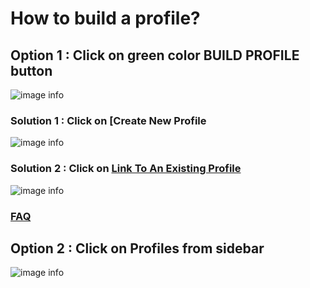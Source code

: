 # How to build a profile?

## Option 1 : Click on green color BUILD PROFILE button

![image info](../static/img/profiles/step1.png)

### Solution 1 : Click on [Create New Profile

![image info](../static/img/profiles/step2.png)

### Solution 2 : Click on [Link To An Existing Profile](/faqs/Chat/q5)

![image info](../static/img/profiles/step3.png)
### [FAQ](/faqs/Chat/q5)

## Option 2 : Click on Profiles from sidebar

![image info](../static/img/profiles/step32.png)
